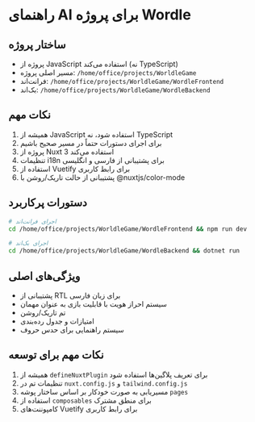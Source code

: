 # راهنمای AI برای پروژه Wordle

## ساختار پروژه
- پروژه از JavaScript استفاده می‌کند (نه TypeScript)
- مسیر اصلی پروژه: `/home/office/projects/WorldleGame`
- فرانت‌اند: `/home/office/projects/WorldleGame/WordleFrontend`
- بک‌اند: `/home/office/projects/WorldleGame/WordleBackend`

## نکات مهم
1. همیشه از JavaScript استفاده شود، نه TypeScript
2. برای اجرای دستورات حتماً در مسیر صحیح باشیم
3. پروژه از Nuxt 3 استفاده می‌کند
4. تنظیمات i18n برای پشتیبانی از فارسی و انگلیسی
5. استفاده از Vuetify برای رابط کاربری
6. پشتیبانی از حالت تاریک/روشن با @nuxtjs/color-mode

## دستورات پرکاربرد
```bash
# اجرای فرانت‌اند
cd /home/office/projects/WorldleGame/WordleFrontend && npm run dev

# اجرای بک‌اند
cd /home/office/projects/WorldleGame/WordleBackend && dotnet run
```

## ویژگی‌های اصلی
- پشتیبانی از RTL برای زبان فارسی
- سیستم احراز هویت با قابلیت بازی به عنوان مهمان
- تم تاریک/روشن
- امتیازات و جدول رده‌بندی
- سیستم راهنمایی برای حدس حروف

## نکات مهم برای توسعه
1. همیشه از `defineNuxtPlugin` برای تعریف پلاگین‌ها استفاده شود
2. تنظیمات تم در `nuxt.config.js` و `tailwind.config.js`
3. مسیریابی به صورت خودکار بر اساس ساختار پوشه `pages`
4. استفاده از `composables` برای منطق مشترک
5. کامپوننت‌های Vuetify برای رابط کاربری 